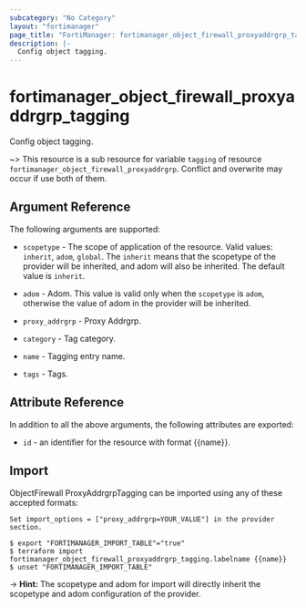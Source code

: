 ```yaml
---
subcategory: "No Category"
layout: "fortimanager"
page_title: "FortiManager: fortimanager_object_firewall_proxyaddrgrp_tagging"
description: |-
  Config object tagging.
---
```


# fortimanager_object_firewall_proxyaddrgrp_tagging
Config object tagging.

~> This resource is a sub resource for variable `tagging` of resource `fortimanager_object_firewall_proxyaddrgrp`. Conflict and overwrite may occur if use both of them.



## Argument Reference


The following arguments are supported:

* `scopetype` - The scope of application of the resource. Valid values: `inherit`, `adom`, `global`. The `inherit` means that the scopetype of the provider will be inherited, and adom will also be inherited. The default value is `inherit`.
* `adom` - Adom. This value is valid only when the `scopetype` is `adom`, otherwise the value of adom in the provider will be inherited.
* `proxy_addrgrp` - Proxy Addrgrp.

* `category` - Tag category.
* `name` - Tagging entry name.
* `tags` - Tags.


## Attribute Reference

In addition to all the above arguments, the following attributes are exported:
* `id` - an identifier for the resource with format {{name}}.

## Import

ObjectFirewall ProxyAddrgrpTagging can be imported using any of these accepted formats:
```
Set import_options = ["proxy_addrgrp=YOUR_VALUE"] in the provider section.

$ export "FORTIMANAGER_IMPORT_TABLE"="true"
$ terraform import fortimanager_object_firewall_proxyaddrgrp_tagging.labelname {{name}}
$ unset "FORTIMANAGER_IMPORT_TABLE"
```
-> **Hint:** The scopetype and adom for import will directly inherit the scopetype and adom configuration of the provider.
